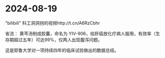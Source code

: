 # 2024-08-19

"bilibili" 科工洞洞拐的视频http://t.cn/A6RzCbhr

省流： 黄芩汤制成胶囊，命名为 YIV-906，给肝癌放化疗病人服用，有效率（生存期超过五年）可达99%，仅两人出现腹泻问题。

这是耶鲁大学对一项持续四年的临床试验做出的数据总结。
